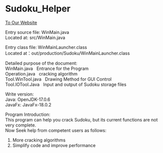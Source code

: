 # Sudoku_Helper

[To Our Website](https://codeforfree.kesug.com/productions/sudoku)

Entry source file: WinMain.java\
Located at: src/WinMain.java

Entry class file: WinMainLauncher.class\
Located at：out/production/Sudoku/WinMainLauncher.class

Detailed purpose of the document:\
WinMain.java &nbsp; Entrance for the Program \
Operation.java &nbsp; cracking algorithm \
Tool.WinTool.java &nbsp; Drawing Method for GUI Control\
Tool.IOTool.Java &nbsp; Input and output of Sudoku storage files

Write version: \
Java:   OpenJDK-17.0.6 \
JavaFx: JavaFx-18.0.2

Program Introduction: \
This program can help you crack Sudoku, 
but its current functions are not very complete. \
Now Seek help from competent users as follows:
  1. More cracking algorithms
  2. Simplify code and improve performance
